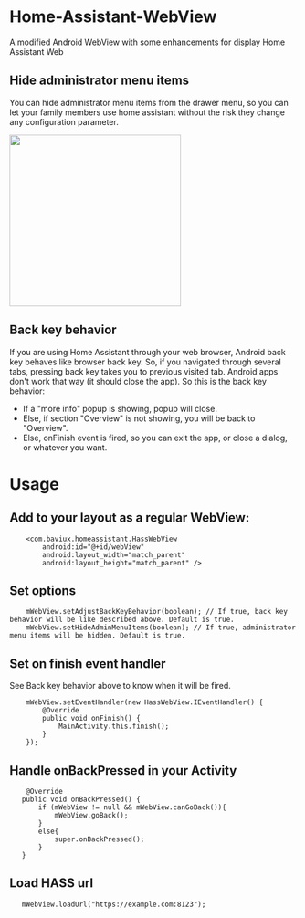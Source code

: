 # Home-Assistant-WebView
A modified Android WebView with some enhancements for display Home Assistant Web


## Hide administrator menu items
You can hide administrator menu items from the drawer menu, so you can let your family members use home assistant without the risk they change any configuration parameter.

<img src="https://github.com/sjvc/Home-Assistant-Launcher/blob/master/screenshots/no-admin-drawer.png?raw=true" width="300" />

## Back key behavior
If you are using Home Assistant through your web browser, Android back key behaves like browser back key. So, if you navigated through several tabs, pressing back key takes you to previous visited tab. Android apps don't work that way (it should close the app). So this is the back key behavior:

- If a "more info" popup is showing, popup will close.
- Else, if section "Overview" is not showing, you will be back to "Overview".
- Else, onFinish event is fired, so you can exit the app, or close a dialog, or whatever you want.

# Usage
## Add to your layout as a regular WebView:
```
    <com.baviux.homeassistant.HassWebView
        android:id="@+id/webView"
        android:layout_width="match_parent"
        android:layout_height="match_parent" />
```
## Set options
```
    mWebView.setAdjustBackKeyBehavior(boolean); // If true, back key behavior will be like described above. Default is true.
    mWebView.setHideAdminMenuItems(boolean); // If true, administrator menu items will be hidden. Default is true.
```
## Set on finish event handler
See Back key behavior above to know when it will be fired.
```
    mWebView.setEventHandler(new HassWebView.IEventHandler() {
        @Override
        public void onFinish() {
            MainActivity.this.finish();
        }
    });
 ```
 ## Handle onBackPressed in your Activity
 ```
     @Override
    public void onBackPressed() {
        if (mWebView != null && mWebView.canGoBack()){
            mWebView.goBack();
        }
        else{
            super.onBackPressed();
        }
    }
 ```
 ## Load HASS url
 ```
    mWebView.loadUrl("https://example.com:8123");
 ```
